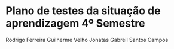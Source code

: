 # Plano de testes da situação de aprendizagem 4º Semestre
Rodrigo Ferreira
Guilherme Velho
Jonatas Gabreil Santos Campos